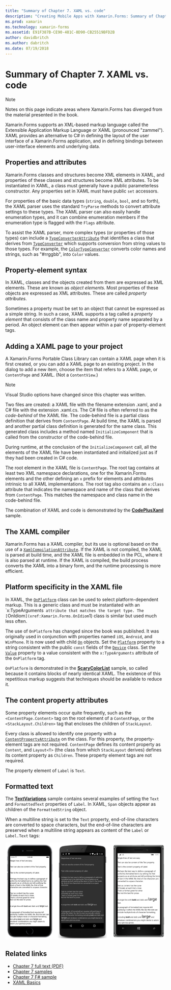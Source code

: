 ```yaml
---
title: "Summary of Chapter 7. XAML vs. code"
description: "Creating Mobile Apps with Xamarin.Forms: Summary of Chapter 7. XAML vs. code"
ms.prod: xamarin
ms.technology: xamarin-forms
ms.assetid: E91F387B-CE90-481C-8D90-CB25519BFD2B
author: davidbritch
ms.author: dabritch
ms.date: 07/19/2018
---
```


# Summary of Chapter 7. XAML vs. code

> [!NOTE] 
> Notes on this page indicate areas where Xamarin.Forms has diverged from the material presented in the book.

Xamarin.Forms supports an XML-based markup language called the Extensible Application Markup Language or XAML (pronounced "zammel"). XAML provides an alternative to C# in defining the layout of the user interface of a Xamarin.Forms application, and in defining bindings between user-interface elements and underlying data.

## Properties and attributes

Xamarin.Forms classes and structures become XML elements in XAML, and properties of these classes and structures become XML attributes. To be instantiated in XAML, a class must generally have a public parameterless constructor. Any properties set in XAML must have public `set` accessors.

For properties of the basic data types (`string`, `double`, `bool`, and so forth), the XAML parser uses the standard `TryParse` methods to convert attribute settings to these types. The XAML parser can also easily handle enumeration types, and it can combine enumeration members if the enumeration type is flagged with the `Flags` attribute.

To assist the XAML parser, more complex types (or properties of those types) can include a [`TypeConverterAttribute`](xref:Xamarin.Forms.TypeConverterAttribute) that identifies a class that derives from [`TypeConverter`](xref:Xamarin.Forms.TypeConverter) which supports conversion from string values to those types. For example, the [`ColorTypeConverter`](xref:Xamarin.Forms.ColorTypeConverter) converts color names and strings, such as "#rrggbb", into `Color` values.

## Property-element syntax

In XAML, classes and the objects created from them are expressed as XML elements. These are known as *object elements*. Most properties of these objects are expressed as XML attributes. These are called *property attributes*.

Sometimes a property must be set to an object that cannot be expressed as a simple string. In such a case, XAML supports a tag called a *property element* that consists of the class name and property name separated by a period. An object element can then appear within a pair of property-element tags.

## Adding a XAML page to your project

A Xamarin.Forms Portable Class Library can contain a XAML page when it is first created, or you can add a XAML page to an existing project. In the dialog to add a new item, choose the item that refers to a XAML page, or `ContentPage` and XAML. (Not a `ContentView`.)

> [!NOTE] 
> Visual Studio options have changed since this chapter was written.

Two files are created: a XAML file with the filename extension .xaml, and a C# file with the extension .xaml.cs. The C# file is often referred to as the *code-behind* of the XAML file. The code-behind file is a partial class definition that derives from `ContentPage`. At build time, the XAML is parsed and another partial class definition is generated for the same class. This generated class includes a method named `InitializeComponent` that is called from the constructor of the code-behind file.

During runtime, at the conclusion of the `InitializeComponent` call, all the elements of the XAML file have been instantiated and initialized just as if they had been created in C# code.

The root element in the XAML file is `ContentPage`. The root tag contains at least two XML namespace declarations, one for the Xamarin.Forms elements and the other defining an `x` prefix for elements and attributes intrinsic to all XAML implementations. The root tag also contains an `x:Class` attribute that indicates the namespace and name of the class that derives from `ContentPage`. This matches the namespace and class name in the code-behind file.

The combination of XAML and code is demonstrated by the [**CodePlusXaml**](https://github.com/xamarin/xamarin-forms-book-samples/tree/master/Chapter07) sample.

## The XAML compiler

Xamarin.Forms has a XAML compiler, but its use is optional based on the use of a [`XamlCompilationAttribute`](xref:Xamarin.Forms.Xaml.XamlCompilationAttribute). If the XAML is not compiled, the XAML is parsed at build time, and the XAML file is embedded in the PCL, where it is also parsed at runtime. If the XAML is compiled, the build process converts the XAML into a binary form, and the runtime processing is more efficient.

## Platform specificity in the XAML file

In XAML, the [`OnPlatform`](xref:Xamarin.Forms.OnPlatform`1) class can be used to select platform-dependent markup. This is a generic class and must be instantiated with an `x:TypeArguments` attribute that matches the target type. The [`OnIdiom`](xref:Xamarin.Forms.OnIdiom`1) class is similar but used much less often.

The use of `OnPlatform` has changed since the book was published. It was originally used in conjunction with properties named `iOS`, `Android`, and `WinPhone`. It is now used with child [`On`](xref:Xamarin.Forms.On) objects. Set the [`Platform`](xref:Xamarin.Forms.On.Platform) property to a string consistent with the public `const` fields of the [`Device`](xref:Xamarin.Forms.Device) class. Set the [`Value`](xref:Xamarin.Forms.On.Value) property to a value consistent with the `x:TypeArguments` attribute of the `OnPlatform` tag.

`OnPlatform` is demonstrated in the [**ScaryColorList**](https://github.com/xamarin/xamarin-forms-book-samples/tree/master/Chapter07/ScaryColorList) sample, so called because it contains blocks of nearly identical XAML. The existence of this repetitious markup suggests that techniques should be available to reduce it.

## The content property attributes

Some property elements occur quite frequently, such as the `<ContentPage.Content>` tag on the root element of a `ContentPage`, or the `<StackLayout.Children>` tag that encloses the children of `StackLayout`.

Every class is allowed to identify one property with a [`ContentPropertyAttribute`](xref:Xamarin.Forms.ContentPropertyAttribute) on the class. For this property, the property-element tags are not required. `ContentPage` defines its content property as `Content`, and `Layout<T>` (the class from which `StackLayout` derives) defines its content property as `Children`. These property element tags are not required.

The property element of `Label` is `Text`.

## Formatted text

The [**TextVariations**](https://github.com/xamarin/xamarin-forms-book-samples/tree/master/Chapter07/TextVariations) sample contains several examples of setting the `Text` and `FormattedText` properties of `Label`. In XAML, `Span` objects appear as children of the `FormattedString` object.

 When a multiline string is set to the `Text` property, end-of-line characters are converted to space characters, but the end-of-line characters are preserved when a multiline string appears as content of the `Label` or `Label.Text` tags:

 [![Triple screenshot of text variations sharing](images/ch07fg03-small.png "Formatted Text Variations")](images/ch07fg03-large.png#lightbox "Formatted Text Variations")

## Related links

- [Chapter 7 full text (PDF)](https://download.xamarin.com/developer/xamarin-forms-book/XamarinFormsBook-Ch07-Apr2016.pdf)
- [Chapter 7 samples](https://github.com/xamarin/xamarin-forms-book-samples/tree/master/Chapter07)
- [Chapter 7 F# sample](https://github.com/xamarin/xamarin-forms-book-samples/tree/master/Chapter07/FS/CodePlusXaml)
- [XAML Basics](~/xamarin-forms/xaml/xaml-basics/index.md)